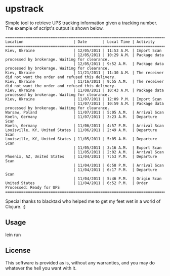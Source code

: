 upstrack
========

Simple tool to retrieve UPS tracking information given a tracking number.
The example of script's output is shown below.

    ========================================================================================================================
    Location                      | Date       | Local Time | Activity
    ========================================================================================================================
    Kiev, Ukraine                 | 12/05/2011 | 11:53 A.M. | Import Scan
                                  | 12/05/2011 | 10:29 A.M. | Package data processed by brokerage. Waiting for clearance.
                                  | 12/05/2011 | 9:52 A.M.  | Package data processed by brokerage. Waiting for clearance.
    Kiev, Ukraine                 | 11/21/2011 | 11:30 A.M. | The receiver did not want the order and refused this delivery.
    Kiev, Ukraine                 | 11/16/2011 | 9:55 A.M.  | The receiver did not want the order and refused this delivery.
    Kiev, Ukraine                 | 11/08/2011 | 10:43 A.M. | Package data processed by brokerage. Waiting for clearance.
    Kiev, Ukraine                 | 11/07/2011 | 12:09 P.M. | Import Scan
                                  | 11/07/2011 | 10:59 A.M. | Package data processed by brokerage. Waiting for clearance.
    Warsaw, Poland                | 11/07/2011 | 5:05 A.M.  | Arrival Scan
    Koeln, Germany                | 11/07/2011 | 3:23 A.M.  | Departure Scan
    Koeln, Germany                | 11/06/2011 | 4:57 P.M.  | Arrival Scan
    Louisville, KY, United States | 11/06/2011 | 2:49 A.M.  | Departure Scan
    Louisville, KY, United States | 11/05/2011 | 5:05 A.M.  | Departure Scan
                                  | 11/05/2011 | 3:16 A.M.  | Export Scan
                                  | 11/05/2011 | 2:02 A.M.  | Arrival Scan
    Phoenix, AZ, United States    | 11/04/2011 | 7:53 P.M.  | Departure Scan
                                  | 11/04/2011 | 6:58 P.M.  | Arrival Scan
                                  | 11/04/2011 | 6:17 P.M.  | Departure Scan
                                  | 11/04/2011 | 5:46 P.M.  | Origin Scan
    United States                 | 11/04/2011 | 6:52 P.M.  | Order Processed: Ready for UPS
    ========================================================================================================================

Special thanks to blacktaxi who helped me to get my feet wet in a world of Clojure. :)

Usage
-----

lein run <tracking number>

License
-------
This software is provided as is, without any warranties, and you may do whatever the hell you want with it.
